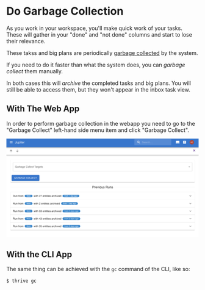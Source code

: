 # Do Garbage Collection

As you work in your workspace, you'll make quick work of your tasks. These will gather in your "done" and
"not done" columns and start to lose their relevance.

These takss and big plans are periodically [garbage collected](../concepts/garbage-collection.md) by the system.

If you need to do it faster than what the system does, you can _garbage collect_ them manually.

In both cases this will _archive_ the completed tasks
and big plans. You will still be able to access them, but they won't appear in the inbox task view.

## With The Web App

In order to perform garbage collection in the webapp you need to go to the "Garbage Collect" left-hand side menu
item and click "Garbage Collect".

![GC](../assets/gc.png)

## With the CLI App

The same thing can be achieved with the  `gc` command of the CLI, like so:

```bash
$ thrive gc
```